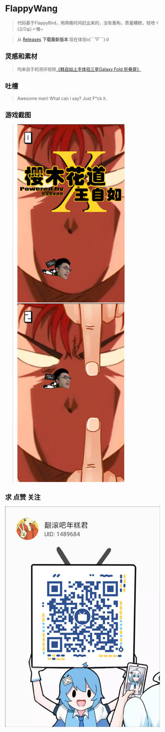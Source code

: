 # FlappyWang
>代码基于FlappyBird，用两晚时间赶出来的，没有重构，质量糟糕，轻喷ヾ(≧O≦)〃嗷~

>从 [Releases](https://github.com/ChenHsiChin/FlappyWang/releases) **下载最新版本** 现在体验o(￣▽￣)ｄ
## 灵感和素材
>均来自于的测评视频[《韩自如上手体验三星Galaxy Fold 折叠屏》](https://www.bilibili.com/video/av49485348)

## 吐槽
> Awesome man! What can i say? Just F*ck it.

## 游戏截图
>![screenshot](./example1.png) ![screenshot](./example2.png)
## 求 点赞 关注
![screenshot](./bilibili_avator.png)
